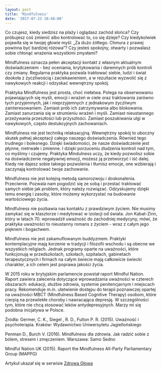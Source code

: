 ```yaml
---
layout: post
title: 'Mindfulness'
date: '2017-07-23 10:48:00'
---
```

Co czujesz, kiedy siedzisz na plaży i oglądasz zachód słońca? Czy próbujesz coś zmienić albo kontrolować to, co się dzieje? Czy kiedykolwiek pojawiła się w twojej głowie myśl: „Za dużo żółtego. Chmura z prawej powinna być bardziej różowa”? Czy jesteś spokojny, otwarty i pozwalasz sobie chłonąć wrażenia wszystkimi zmysłami?

Mindfulness oznacza pełen akceptacji kontakt z własnym aktualnym doświadczeniem - bez oceniania, krytykowania i daremnych prób kontroli czy zmiany. Regularna praktyka pozwala traktować siebie, ludzi i świat dookoła z życzliwością i zaciekawieniem, a w rezultacie wyzwolić się z nawykowych reakcji i odzyskać wewnętrzny spokój. 

Praktyka Mindfulness jest prosta, choć niełatwa. Polega na obserwowaniu pojawiających się myśli, emocji i wrażeń w ciele oraz traktowania zarówno tych przyjemnych, jak i nieprzyjemnych z jednakowym życzliwym zainteresowaniem. Zamiast prób ich zatrzymywania albo blokowania. Zamiast zanurzania się w strumieniu wrażeń i myśli. Zamiast nieustannego przeżywania przeszłości lub przyszłości. Zamiast poszukiwania ulgi w nawykowych, często destukcyjnych zachowaniach. 

Mindfulness nie jest techniką relaksacyjną. Wewnętrzny spokój to uboczny skutek pełnej akceptacji całego naszego doświadczenia. Również tego trudnego i bolesnego. Dzięki świadomości, że nasze doświadczenie jest płynne, nietrwałe i zmienne. I dzięki porzuceniu złudzenia kontroli nad tym, co myślimy i czujemy. Praktyka Mindulness uczy, że kiedy pozwolisz sobie na doświadczenie negatywnej emocji, możesz ją przetworzyć i iść dalej. Kiedy nie dajesz sobie takiego pozwolenia i tłumisz emocje, one wzbierają i zaczynają kontrolować twoje zachowanie.

Mindfulness nie jest kolejną metodą samorozwoju i doskonalenia. Przeciwnie. Pozwala nam pogodzić się ze sobą i przestać traktować samych siebie jak problem, który należy rozwiązać. Odzyskujemy dzięki temu energię i zasoby, które możemy wykorzystać na budowanie wartościowego życia.

Mindfulness nie pozbawia nas kontaktu z prawdziwym życiem. Nie musimy zamykać się w klasztorze i medytować w izolacji od świata. Jon Kabat-Zinn, który w latach 70. wprowadził uważność do zachodniej medycyny, mówi, że praktyka uważności to nieustanny romans z życiem  - wraz z całym jego pięknem i bogactwem.

Mindfulness nie jest zakamuflowanym buddyzmem. Praktyki  kontemplacyjne mają korzenie w tradycji i filozofii wschodu i są obecne we wszystkich religiach. Jednak programy oparte na uważności, które funkcjonują w przedszkolach, szkołach, szpitalach, gabinetach terapeutycznych i firmach na całym świecie mają całkowicie świecki charakter, a ich celem jest poprawa jakości życia.

W 2015 roku w brytyjskim parlamencie powstał raport  Mindful Nation. Raport zawiera zalecenia dotyczące wprowadzania uważności w czterech obszarach: edukacji, służbie zdrowia, systemie penitencjarnym i miejscach pracy. Rekomenduje m.in. ułatwienie dostępu do terapii poznawczej opartej na uważności MBCT (Mindfulness Based Cognitive Therapy) osobom, które cierpią na przewlekłe choroby i nawracająca depresję. W szczególności tym, które nie chcą stosować leków antydepresyjnych. Marzy mi się podobna inicjatywa w Polsce.

Źródła:
Germer, C. K., Siegel , R. D., Fulton  P. R. (2015). Uważność i psychoterapia. Kraków: Wydawnictwo Uniwersytetu Jagiellońskiego

Penman D., Burch V. (2016). Mindfulness dla zdrowia. Jak radzić sobie z bólem, stresem i zmęczeniem. Warszawa: Samo Sedno

Mindful Nation UK (2015). Raport the Mindfulness All-Party Parliamentary Group (MAPPG)

Artykuł ukazał się w serwisie [Zdrowa Głowa](http://zdrowaglowa.pl/mindfulness-uwaznosc/)
